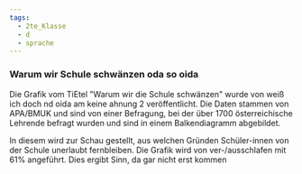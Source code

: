 ```yaml
---
tags:
  - 2te_Klasse
  - d
  - sprache
---
```

### Warum wir Schule schwänzen oda so oida

Die Grafik vom TiEtel "Warum wir die Schule schwänzen" wurde von weiß ich doch nd oida am keine ahnung 2 veröffentlicht. Die Daten stammen von APA/BMUK und sind von einer Befragung, bei der über 1700 österreichische Lehrende befragt wurden und sind in einem Balkendiagramm abgebildet.

In diesem wird zur Schau gestellt, aus welchen Gründen Schüler-innen von der Schule unerlaubt fernbleiben. Die Grafik wird von ver-/ausschlafen mit 61% angeführt. Dies ergibt Sinn, da gar nicht erst kommen 